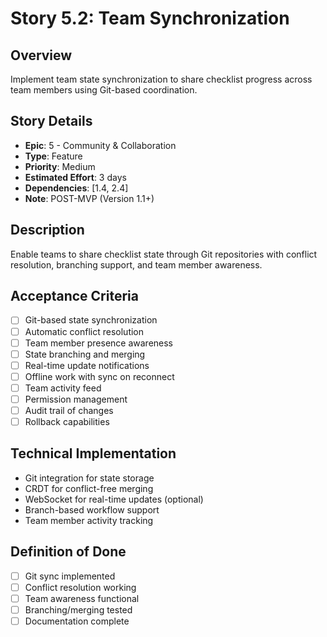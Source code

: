 # Story 5.2: Team Synchronization

## Overview
Implement team state synchronization to share checklist progress across team members using Git-based coordination.

## Story Details
- **Epic**: 5 - Community & Collaboration
- **Type**: Feature
- **Priority**: Medium
- **Estimated Effort**: 3 days
- **Dependencies**: [1.4, 2.4]
- **Note**: POST-MVP (Version 1.1+)

## Description
Enable teams to share checklist state through Git repositories with conflict resolution, branching support, and team member awareness.

## Acceptance Criteria
- [ ] Git-based state synchronization
- [ ] Automatic conflict resolution
- [ ] Team member presence awareness
- [ ] State branching and merging
- [ ] Real-time update notifications
- [ ] Offline work with sync on reconnect
- [ ] Team activity feed
- [ ] Permission management
- [ ] Audit trail of changes
- [ ] Rollback capabilities

## Technical Implementation
- Git integration for state storage
- CRDT for conflict-free merging
- WebSocket for real-time updates (optional)
- Branch-based workflow support
- Team member activity tracking

## Definition of Done
- [ ] Git sync implemented
- [ ] Conflict resolution working
- [ ] Team awareness functional
- [ ] Branching/merging tested
- [ ] Documentation complete